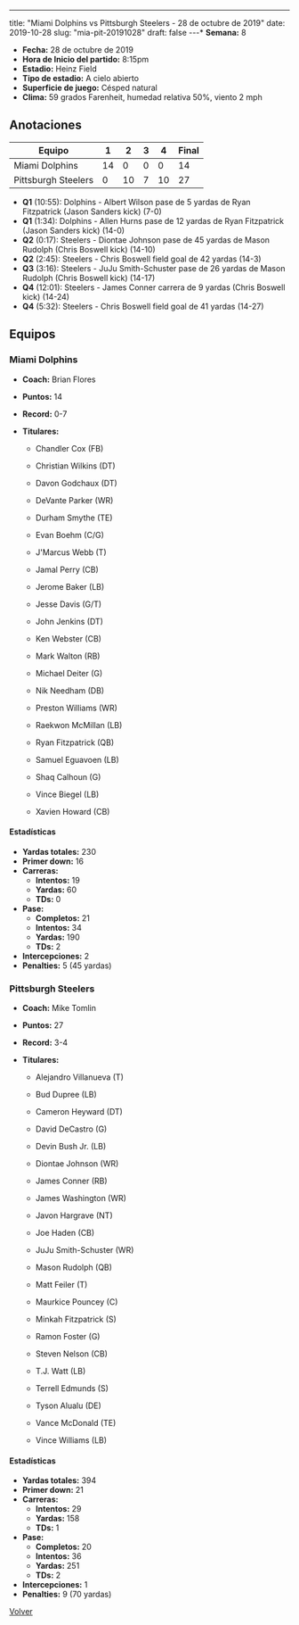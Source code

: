 ---
title: "Miami Dolphins vs Pittsburgh Steelers - 28 de octubre de 2019"
date: 2019-10-28
slug: "mia-pit-20191028"
draft: false
---* **Semana:** 8
* **Fecha:** 28 de octubre de 2019
* **Hora de Inicio del partido:** 8:15pm
* **Estadio:** Heinz Field
* **Tipo de estadio:** A cielo abierto
* **Superficie de juego:** Césped natural
* **Clima:** 59 grados Farenheit, humedad relativa 50%, viento 2 mph




## Anotaciones
| Equipo | 1 | 2 | 3 | 4 | Final |
|--------|---|---|---|---|-------|
| Miami Dolphins  | 14 | 0 | 0 | 0  | 14 |
| Pittsburgh Steelers  | 0 | 10 | 7 | 10  | 27 |
* **Q1** (10:55): Dolphins - Albert Wilson pase de 5 yardas de Ryan Fitzpatrick (Jason Sanders kick) (7-0)
* **Q1** (1:34): Dolphins - Allen Hurns pase de 12 yardas de Ryan Fitzpatrick (Jason Sanders kick) (14-0)
* **Q2** (0:17): Steelers - Diontae Johnson pase de 45 yardas de Mason Rudolph (Chris Boswell kick) (14-10)
* **Q2** (2:45): Steelers - Chris Boswell field goal de 42 yardas (14-3)
* **Q3** (3:16): Steelers - JuJu Smith-Schuster pase de 26 yardas de Mason Rudolph (Chris Boswell kick) (14-17)
* **Q4** (12:01): Steelers - James Conner carrera de 9 yardas (Chris Boswell kick) (14-24)
* **Q4** (5:32): Steelers - Chris Boswell field goal de 41 yardas (14-27)


## Equipos


### Miami Dolphins
* **Coach:** Brian Flores
* **Puntos:** 14
* **Record:** 0-7
* **Titulares:** 

  * Chandler Cox (FB) 

  * Christian Wilkins (DT) 

  * Davon Godchaux (DT) 

  * DeVante Parker (WR) 

  * Durham Smythe (TE) 

  * Evan Boehm (C/G) 

  * J'Marcus Webb (T) 

  * Jamal Perry (CB) 

  * Jerome Baker (LB) 

  * Jesse Davis (G/T) 

  * John Jenkins (DT) 

  * Ken Webster (CB) 

  * Mark Walton (RB) 

  * Michael Deiter (G) 

  * Nik Needham (DB) 

  * Preston Williams (WR) 

  * Raekwon McMillan (LB) 

  * Ryan Fitzpatrick (QB) 

  * Samuel Eguavoen (LB) 

  * Shaq Calhoun (G) 

  * Vince Biegel (LB) 

  * Xavien Howard (CB) 

#### Estadísticas
* **Yardas totales:** 230
* **Primer down:** 16
* **Carreras:**
  * **Intentos:** 19
  * **Yardas:** 60
  * **TDs:** 0
* **Pase:**
  * **Completos:** 21
  * **Intentos:** 34
  * **Yardas:** 190
  * **TDs:** 2
* **Intercepciones:** 2
* **Penalties:** 5 (45 yardas)

### Pittsburgh Steelers
* **Coach:** Mike Tomlin
* **Puntos:** 27
* **Record:** 3-4
* **Titulares:** 

  * Alejandro Villanueva (T) 

  * Bud Dupree (LB) 

  * Cameron Heyward (DT) 

  * David DeCastro (G) 

  * Devin Bush Jr. (LB) 

  * Diontae Johnson (WR) 

  * James Conner (RB) 

  * James Washington (WR) 

  * Javon Hargrave (NT) 

  * Joe Haden (CB) 

  * JuJu Smith-Schuster (WR) 

  * Mason Rudolph (QB) 

  * Matt Feiler (T) 

  * Maurkice Pouncey (C) 

  * Minkah Fitzpatrick (S) 

  * Ramon Foster (G) 

  * Steven Nelson (CB) 

  * T.J. Watt (LB) 

  * Terrell Edmunds (S) 

  * Tyson Alualu (DE) 

  * Vance McDonald (TE) 

  * Vince Williams (LB) 

#### Estadísticas
* **Yardas totales:** 394
* **Primer down:** 21
* **Carreras:**
  * **Intentos:** 29
  * **Yardas:** 158
  * **TDs:** 1
* **Pase:**
  * **Completos:** 20
  * **Intentos:** 36
  * **Yardas:** 251
  * **TDs:** 2
* **Intercepciones:** 1
* **Penalties:** 9 (70 yardas)


[Volver](/historia/2019)
